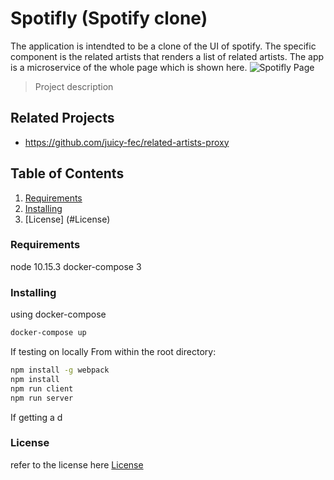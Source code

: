 # Spotifly (Spotify clone)

The application is intendted to be a clone of the UI of spotify. 
The specific component is the related artists that renders a list
of related artists. The app is a microservice of the whole page which
is shown here.
 ![Spotifly Page](https://github.com/juicy-fec/related-artists-client/blob/master/FECdemo.png)

> Project description

## Related Projects

  - https://github.com/juicy-fec/related-artists-proxy

## Table of Contents
1. [Requirements](#Requirements)
1. [Installing](#Installing)
1. [License] (#License)

### Requirements
node 10.15.3
docker-compose 3

### Installing

using docker-compose
```sh
docker-compose up
```


If testing on locally
From within the root directory:

```sh
npm install -g webpack
npm install
npm run client
npm run server
```
If getting a d


### License
refer to the license here
[License](https://github.com/juicy-fec/related-artists-client/blob/master/LICENSE.md)

